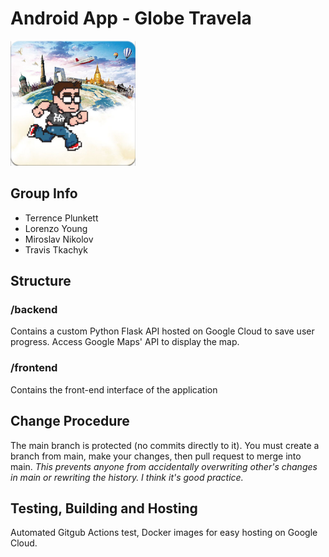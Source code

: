 # Android App - Globe Travela

<img src="assets/images/icons/app_icon/app_icon.png" alt="logo" width="200"/>

## Group Info
- Terrence Plunkett
- Lorenzo Young
- Miroslav Nikolov
- Travis Tkachyk

## Structure
### /backend
Contains a custom Python Flask API hosted on Google Cloud to save user progress.
Access Google Maps' API to display the map.

### /frontend
Contains the front-end interface of the application

## Change Procedure
The main branch is protected (no commits directly to it).
You must create a branch from main, make your changes, then pull request to merge into main.
_This prevents anyone from accidentally overwriting other's changes in main or rewriting the history. I think it's good practice._

## Testing, Building and Hosting
Automated Gitgub Actions test, Docker images for easy hosting on Google Cloud.
